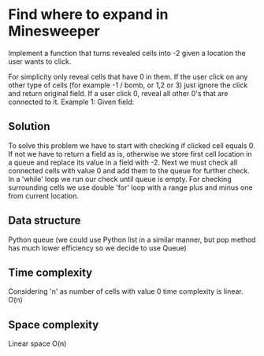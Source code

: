 # Find where to expand in Minesweeper

Implement a function that turns revealed cells into -2 given a location the user wants to click.

For simplicity only reveal cells that have 0 in them. If the user click on any other type of cells (for example -1 / bomb, or 1,2 or 3) just ignore the click and return original field. If a user click 0, reveal all other 0's that are connected to it.
Example 1:
Given field:

## Solution
To solve this problem we have to start with checking if clicked cell equals 0. If not we have to return a field as is, otherwise we store first cell location in a queue and replace its value in a field with -2. Next we must check all connected cells with value 0 and add them to the queue for further check.
In a 'while' loop we run our check until queue is empty.
For checking surrounding cells we use double 'for' loop with a range plus and minus one from current location.

## Data structure
Python queue (we could use Python list in a similar manner, but pop method has much lower efficiency so we decide to use Queue)

## Time complexity
Considering 'n' as number of cells with value 0 time complexity is linear.
O(n)

## Space complexity
Linear space
O(n)

